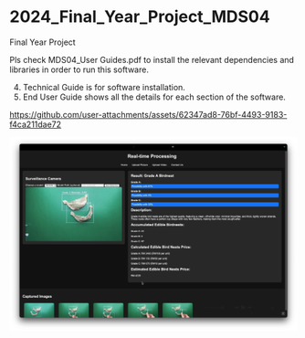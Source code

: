 # 2024_Final_Year_Project_MDS04
Final Year Project 

Pls check MDS04_User Guides.pdf to install the relevant dependencies and libraries in order to run this software.

4. Technical Guide is for software installation.
3. End User Guide shows all the details for each section of the software.

https://github.com/user-attachments/assets/62347ad8-76bf-4493-9183-f4ca211dae72

![image alt](https://github.com/TanJiunKoon/2024_Final_Year_Project_MDS04/blob/d836a8014d20ecc56ec49381400f2c2d7b4fdd6f/Interface.jpg)

